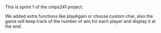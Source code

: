 This is sprint 1 of the cmps241 project.

We added extra functions like playAgain or choose custom char, also the game will keep track of the number of win for each player and display it at the end.
